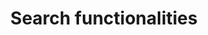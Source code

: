 ---
title: Search functionalities
excerpt: ''
deprecated: false
hidden: true
metadata:
  title: ''
  description: ''
  robots: index
next:
  description: ''
---